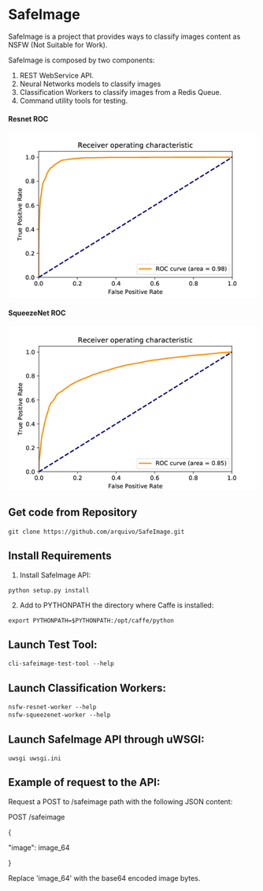SafeImage
=========

SafeImage is a project that provides ways to classify images content as NSFW (Not Suitable for Work).

SafeImage is composed by two components:

1. REST WebService API.
2. Neural Networks models to classify images
3. Classification Workers to classify images from a Redis Queue.
4. Command utility tools for testing.

#### Resnet ROC
![resnet](https://github.com/arquivo/SafeImage/blob/master/docs/Resnet_NSFW_ROC.png?raw=true "ResnetNSFW ROC")

#### SqueezeNet ROC
![squeezenet](https://github.com/arquivo/SafeImage/blob/master/docs/SqueezeNet_NSFW_ROC.png?raw=true "SqueezeNetNSFW ROC")


Get code from Repository
------------------------

``` sourceCode
git clone https://github.com/arquivo/SafeImage.git
```

Install Requirements
--------------------
1. Install SafeImage API:

``` sourceCode
python setup.py install
```
2. Add to PYTHONPATH the directory where Caffe is installed:

``` sourceCode
export PYTHONPATH=$PYTHONPATH:/opt/caffe/python
```

Launch Test Tool:
----------
``` sourceCode
cli-safeimage-test-tool --help
```

Launch Classification Workers:
------------------------------
``` sourceCode
nsfw-resnet-worker --help
nsfw-squeezenet-worker --help
```



Launch SafeImage API through uWSGI:
----------------------------------

``` sourceCode
uwsgi uwsgi.ini
```

Example of request to the API:
------------------------------
Request a POST to /safeimage path with the following JSON content:

POST /safeimage

{

  "image": image_64
  
}

Replace 'image_64' with the base64 encoded image bytes.






